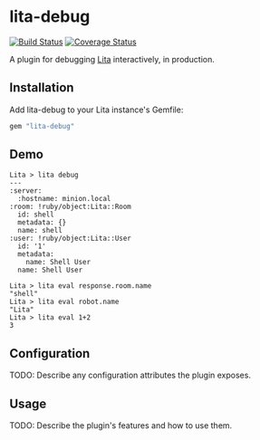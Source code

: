 # lita-debug

[![Build Status](https://travis-ci.org/spajus/lita-debug.png?branch=master)](https://travis-ci.org/spajus/lita-debug)
[![Coverage Status](https://coveralls.io/repos/spajus/lita-debug/badge.png)](https://coveralls.io/r/spajus/lita-debug)

A plugin for debugging [Lita](https://www.lita.io) interactively, in
production.

## Installation

Add lita-debug to your Lita instance's Gemfile:

``` ruby
gem "lita-debug"
```

## Demo

```
Lita > lita debug
---
:server:
  :hostname: minion.local
:room: !ruby/object:Lita::Room
  id: shell
  metadata: {}
  name: shell
:user: !ruby/object:Lita::User
  id: '1'
  metadata:
    name: Shell User
  name: Shell User

Lita > lita eval response.room.name
"shell"
Lita > lita eval robot.name
"Lita"
Lita > lita eval 1+2
3
```

## Configuration

TODO: Describe any configuration attributes the plugin exposes.

## Usage

TODO: Describe the plugin's features and how to use them.
